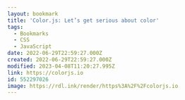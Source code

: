 ```yaml
---
layout: bookmark
title: 'Color.js: Let’s get serious about color'
tags:
  - Bookmarks
  - CSS
  - JavaScript
date: 2022-06-29T22:59:27.000Z
created: 2022-06-29T22:59:27.000Z
modified: 2023-04-08T11:20:27.995Z
link: https://colorjs.io
id: 552297026
image: https://rdl.ink/render/https%3A%2F%2Fcolorjs.io
---
```

